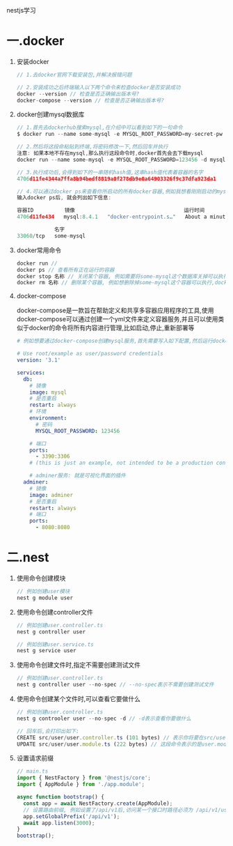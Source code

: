 nestjs学习

# 一.docker

1. 安装docker

   ```js
   // 1.去docker官网下载安装包,并解决报错问题
   
   // 2.安装成功之后终端输入以下两个命令来检查docker是否安装成功
   docker --version // 检查是否正确输出版本号?
   docker-compose --version // 检查是否正确输出版本号?
   ```

2. docker创建mysql数据库

   ```js
   // 1.首先去dockerhub搜索mysql,在介绍中可以看到如下的一句命令
   $ docker run --name some-mysql -e MYSQL_ROOT_PASSWORD=my-secret-pw -d mysql:tag
   
   // 2.然后将这段命粘贴到终端,将密码修改一下,然后回车并执行
   注意: 如果本地不存在mysql,那么执行这段命令时,docker首先会去下载mysql
   docker run --name some-mysql -e MYSQL_ROOT_PASSWORD=123456 -d mysql:tag
   
   // 3.执行成功后,会得到如下的一串随机hash值,这串hash值代表着容器的名字
   4706d11fe4344a7ffa8b94bedf8819a0f278db9e0a64903326f9c37dfa923da1
   
   // 4.可以通过docker ps来查看你所启动的所有docker容器,例如我想看刚刚启动的mysql服务
   输入docker ps后, 就会列出如下信息:
   
   容器ID          镜像                                   运行时间                                  端口
   4706d11fe434   mysql:8.4.1   "docker-entrypoint.s…"   About a minute ago   Up About a minute   3306/tcp, 
   
               名字    
   33060/tcp   some-mysql
   ```

3. docker常用命令

   ```js
   docker run // 
   docker ps // 查看所有正在运行的容器
   docker stop 名称 // 关闭某个容器, 例如需要将some-mysql这个数据库关掉可以执行,docker stop some-mysql
   docker rm 名称 // 删除某个容器, 例如想删除掉some-mysql这个容器可以执行,docker rm some-mysql
   ```

4. docker-compose

   docker-compose是一款旨在帮助定义和共享多容器应用程序的工具,使用docker-compose可以通过创建一个yml文件来定义容器服务,并且可以使用类似于docker的命令将所有内容进行管理,比如启动,停止,重新部署等

   ```yml
   # 例如想要通过docker-compose创建mysql服务,首先需要写入如下配置,然后运行docker-compose up -d 来启动
   
   # Use root/example as user/password credentials
   version: '3.1'
   
   services:
     db:
       # 镜像
       image: mysql
       # 是否重启
       restart: always
       # 环境
       environment:
         # 密码
         MYSQL_ROOT_PASSWORD: 123456
   
       # 端口
       ports:
         - 3390:3306
       # (this is just an example, not intended to be a production configuration)
   
       # adminer服务: 就是可视化界面的插件
     adminer:
       # 镜像
       image: adminer
       # 是否重启
       restart: always
       # 端口
       ports:
         - 8080:8080
   ```


# 二.nest

1. 使用命令创建模块

   ```js
   // 例如创建user模块
   nest g module user
   ```

2. 使用命令创建controller文件

   ```js
   // 例如创建user.controller.ts
   nest g controller user
   
   // 例如创建user.service.ts
   nest g service user
   ```

3. 使用命令创建文件时,指定不需要创建测试文件

   ```js
   // 例如创建user.controller.ts
   nest g controller user --no-spec // --no-spec表示不需要创建测试文件
   ```

4. 使用命令创建某个文件时,可以查看它要做什么

   ```js
   // 例如创建user.controller.ts
   nest g controoler user --no-spec -d // -d表示查看你要做什么
   
   // 回车后,会打印出如下:
   CREATE src/user/user.controller.ts (101 bytes) // 表示你将要在src/user目录下创建user.controller.ts,文件大小为101byte
   UPDATE src/user/user.module.ts (222 bytes) // 这段命令表示的是user.module.ts文件会被更新(导入并挂载刚才创建的user.controller.ts)
   ```

5. 设置请求前缀

   ```js
   // main.ts
   import { NestFactory } from '@nestjs/core';
   import { AppModule } from './app.module';
   
   async function bootstrap() {
     const app = await NestFactory.create(AppModule);
     // 设置路由前缀, 例如设置了/api/v1后,访问某一个接口时路径必须为 /api/v1/user 才可以
     app.setGlobalPrefix('/api/v1');
     await app.listen(3000);
   }
   bootstrap();
   ```

   